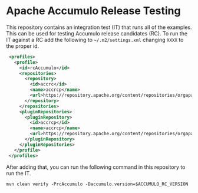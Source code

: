 <!--
Licensed to the Apache Software Foundation (ASF) under one or more
contributor license agreements.  See the NOTICE file distributed with
this work for additional information regarding copyright ownership.
The ASF licenses this file to You under the Apache License, Version 2.0
(the "License"); you may not use this file except in compliance with
the License.  You may obtain a copy of the License at

    http://www.apache.org/licenses/LICENSE-2.0

Unless required by applicable law or agreed to in writing, software
distributed under the License is distributed on an "AS IS" BASIS,
WITHOUT WARRANTIES OR CONDITIONS OF ANY KIND, either express or implied.
See the License for the specific language governing permissions and
limitations under the License.
-->
# Apache Accumulo Release Testing

This repository contains an integration test (IT) that runs all of the
examples.  This can be used for testing Accumulo release candidates (RC). To
run the IT against a RC add the following to `~/.m2/settings.xml` changing
`XXXX` to the proper id.  

```xml
 <profiles>
   <profile>
     <id>rcAccumulo</id>
     <repositories>
       <repository>
         <id>accrc</id>
         <name>accrcp</name>
         <url>https://repository.apache.org/content/repositories/orgapacheaccumulo-XXXX</url>
       </repository>
     </repositories>
     <pluginRepositories>
       <pluginRepository>
         <id>accrcp</id>
         <name>accrcp</name>
         <url>https://repository.apache.org/content/repositories/orgapacheaccumulo-XXX</url>
       </pluginRepository>
     </pluginRepositories>
   </profile>
 </profiles>
```

After adding that, you can run the following command in this repository to run the IT.

```
mvn clean verify -PrcAccumulo -Daccumulo.version=$ACCUMULO_RC_VERSION
```
